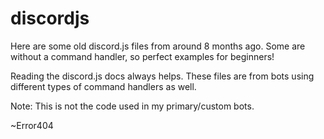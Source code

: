 # discordjs
Here are some old discord.js files from around 8 months ago. Some are without a command handler, so perfect examples for beginners! 

Reading the discord.js docs always helps. These files are from bots using different types of command handlers as well.

Note: This is not the code used in my primary/custom bots.

~Error404
